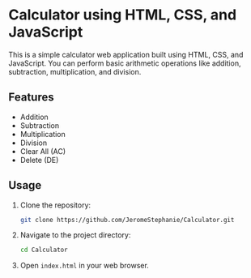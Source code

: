 # Calculator using HTML, CSS, and JavaScript

This is a simple calculator web application built using HTML, CSS, and JavaScript. You can perform basic arithmetic operations like addition, subtraction, multiplication, and division.

## Features

- Addition
- Subtraction
- Multiplication
- Division
- Clear All (AC)
- Delete (DE)

## Usage

1. Clone the repository:

    ```bash
    git clone https://github.com/JeromeStephanie/Calculator.git
    ```

2. Navigate to the project directory:

    ```bash
    cd Calculator
    ```

3. Open `index.html` in your web browser.
